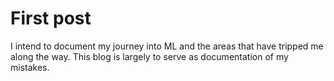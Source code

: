 # First post


I intend to document my journey into ML and the areas that have tripped me along the way. This blog is largely to serve as documentation of my mistakes. 